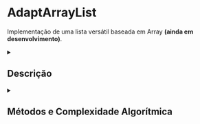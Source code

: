 # AdaptArrayList
Implementação de uma lista versátil baseada em Array **(ainda em desenvolvimento)**.

<details><summary><h2>Descrição</h2></summary>
  
A classe `AdaptArrayList` possui a opção de operar tanto em modo dinâmico quanto estático, o que pode trazer benefícios em diferentes cenários, dependendo dos requisitos do programa. Vamos explicar como funciona a troca entre esses modos e seus benefícios:

### Modo Dinâmico

No modo dinâmico, a lista pode crescer e encolher dinamicamente conforme novos elementos são adicionados ou removidos. Para permitir esse comportamento, a lista utiliza um array interno que é redimensionado automaticamente quando necessário. A taxa de redimensionamento é controlada pelo fator de redimensionamento (`resize_factor`) passado ao construtor ou definido como valor padrão.

Quando a lista está em modo dinâmico e atinge seu tamanho máximo, ela redimensiona o array interno para aumentar sua capacidade em `resize_factor` vezes o tamanho atual, permitindo que novos elementos sejam adicionados sem que seja necessário copiar todos os elementos antigos. Da mesma forma, quando a lista fica significativamente menor em relação ao seu tamanho máximo, ela redimensiona o array para economizar espaço.

#### Benefícios do Modo Dinâmico:

1. **Uso eficiente de memória:** A lista consome memória apenas para os elementos que realmente contém, e não para a capacidade máxima alocada. Isso pode ser vantajoso quando a quantidade de elementos varia ao longo do tempo, economizando memória.

2. **Flexibilidade:** A lista pode crescer e encolher conforme necessário, adaptando-se às mudanças no número de elementos. Isso pode ser útil quando o tamanho da lista é imprevisível ou quando são necessárias operações frequentes de inserção e remoção.

### Modo Estático

No modo estático, a lista possui um tamanho fixo que é determinado durante a sua criação. Nesse caso, não é possível adicionar mais elementos do que o tamanho máximo especificado. Se a lista estiver cheia e for necessário adicionar um novo elemento, ocorrerá um erro de estouro.

#### Benefícios do Modo Estático:

1. **Performance previsível:** No modo estático, não há necessidade de redimensionar o array interno, o que pode levar a melhor previsibilidade do tempo de execução e evita possíveis custos de redimensionamento.

2. **Segurança:** Em alguns cenários, ter um tamanho fixo pode ser uma vantagem, garantindo que a lista não cresça além de um limite pré-definido, o que poderia causar problemas de uso excessivo de memória.

### Troca entre Modo Dinâmico e Estático

A troca entre os modos dinâmico e estático é realizada durante a criação da lista ou por meio da chamada do construtor com diferentes parâmetros. Se o tamanho inicial especificado for maior que zero (e a opção de redimensionamento dinâmico estiver desativada), a lista será criada no modo estático com o tamanho fornecido. Caso contrário, a lista será criada no modo dinâmico, com tamanho inicial de 1 elemento (modo padrão).

Durante a execução do programa, é possível alterar o modo da lista criando uma nova instância com o tamanho desejado e copiando os elementos da lista original para a nova. No entanto, isso pode ser um processo ineficiente, pois envolve a realocação de memória e a cópia dos elementos. Portanto, a escolha do modo mais adequado deve ser feita de acordo com os requisitos específicos do programa.
</details><details>
<summary><h2>Métodos e Complexidade Algorítmica</h2></summary>

### AdaptArrayList\<T>::AdaptArrayList()

- **Complexidade:** O(1)
- **Descrição:** Construtor padrão que cria uma lista vazia com tamanho inicial de 1 elemento.

### AdaptArrayList\<T>::AdaptArrayList(size_t size, bool is_dynamic=true, float resize_factor=1)

- **Complexidade:** O(size)
- **Descrição:** Construtor que cria uma lista com um tamanho inicial especificado, podendo ser redimensionada dinamicamente ou não.

### AdaptArrayList\<T>::AdaptArrayList(T* c_array, size_t c_array_size, size_t c_array_max_size, bool is_dynamic=true, float resize_factor=1)

- **Complexidade:** O(1)
- **Descrição:** Construtor que cria uma lista a partir de um array.
- **OBS:** O array recebido é utilizado como o array base da lista, e isso leva para algumas implicações:
  1. Se a lista for dinâmica, o array passado como argumento deve ser alocado dinamicamente;
  2. Qualquer alteração na lista causará alteração direta no array;
  3. Chamadas de resize farão com que a memória desse mesmo array seja desalocada;

### AdaptArrayList\<T>::~AdaptArrayList()

- **Complexidade:** O(1)
- **Descrição:** Destrutor que libera a memória alocada para o array interno da lista.

### AdaptArrayList\<T>::resize() (Privado)

- **Complexidade:** O(length)
- **Descrição:** Redimensiona o array interno da lista para aumentar seu tamanho conforme necessário.

### AdaptArrayList\<T>::size()

- **Complexidade:** O(1)
- **Descrição:** Retorna o número de elementos atualmente na lista.

### AdaptArrayList\<T>::max_size()

- **Complexidade:** O(1)
- **Descrição:** Retorna o tamanho máximo do array interno.

### AdaptArrayList\<T>::operator[]

- **Complexidade:** O(1)
- **Descrição:** Sobrecarga do operador de acesso por índice, permite acessar um elemento específico na lista.

### bool AdaptArrayList\<T>::self_cleaning()

- **Complexidade:** O(1)
- **Descrição:** Retorna `true` se a lista estiver configurada para deletar o array de dados automaticamente. Essa configuração é feita automaticamente ao inicializar a lista, e é desabilitada ao utilizar o método `array_data`. Caso essa configuração se desabilite, é necessário deletar a lista utilizando ```delete [] <ponteiro para o array>```.

### AdaptArrayList\<T>::get(size_t index)

- **Complexidade:** O(1)
- **Descrição:** Retorna o valor do elemento em um determinado índice sem modificar o array interno.

### AdaptArrayList\<T>::push(T value)

- **Complexidade:** O(1) amortizado, O(length) quando há necessidade de redimensionamento
- **Descrição:** Adiciona um elemento na frente da lista. A operação é O(1) na maioria dos casos, mas pode ser O(length) quando é necessário redimensionar o array.

### AdaptArrayList\<T>::push_back(T value)

- **Complexidade:** O(1) amortizado, O(length) quando há necessidade de redimensionamento
- **Descrição:** Adiciona um elemento no final da lista. A operação é O(1) na maioria dos casos, mas pode ser O(length) quando é necessário redimensionar o array.

### AdaptArrayList\<T>::insert(T value, size_t index)

- **Complexidade:** O(length)
- **Descrição:** Insere um elemento em um índice específico na lista. A complexidade é O(length) porque a operação requer a realocação dos elementos para acomodar o novo valor.

### AdaptArrayList\<T>::pop()

- **Complexidade:** O(1) amortizado
- **Descrição:** Remove e retorna o elemento do início da lista (fila). A operação é O(1) na maioria dos casos, mas pode ser O(length) quando é necessário redimensionar o array.

### AdaptArrayList\<T>::remove(size_t index)

- **Complexidade:** O(length)
- **Descrição:** Remove e retorna o elemento de um determinado índice. A complexidade é O(length) porque a operação requer a realocação dos elementos para preencher o espaço vazio.

### AdaptArrayList\<T>::fill(T value, size_t qnt)

- **Complexidade:** O(qnt) amortizado, O(qnt * length) quando há necessidade de redimensionamento
- **Descrição:** Preenche a lista com o valor fornecido, opcionalmente aumentando o tamanho. A complexidade é O(qnt) na maioria dos casos, mas pode ser O(qnt * length) quando é necessário redimensionar o array.

### AdaptArrayList\<T>::foreach(void* (*function)(T*))

- **Complexidade:** O(length)
- **Descrição:** Executa uma função para cada elemento da lista.

### AdaptArrayList\<T>::sort(string algorithm="quicksort", bool (*cmp)(T, T)=__std_cmp)

- **Complexidade:** A mesma do algoritmo de ordenação escolhido.
- **Descrição:** Ordena a lista usando um algoritmo de ordenação e uma função de comparação. Por padrão, o algoritmo de comparação é o quicksort e a função de comparação é a do maior número, portanto, a chamada da função sem parâmetros resulta num quicksort em ordem crescente.

### AdaptArrayList\<T>::array_data()

- **Complexidade:** O(length)
- **Descrição:** Retorna o ponteiro para o array interno. A complexidade é O(length) porque a operação requer a realocação dos elementos para criar um novo array com o início da lista no índice 0.
  
</details>
